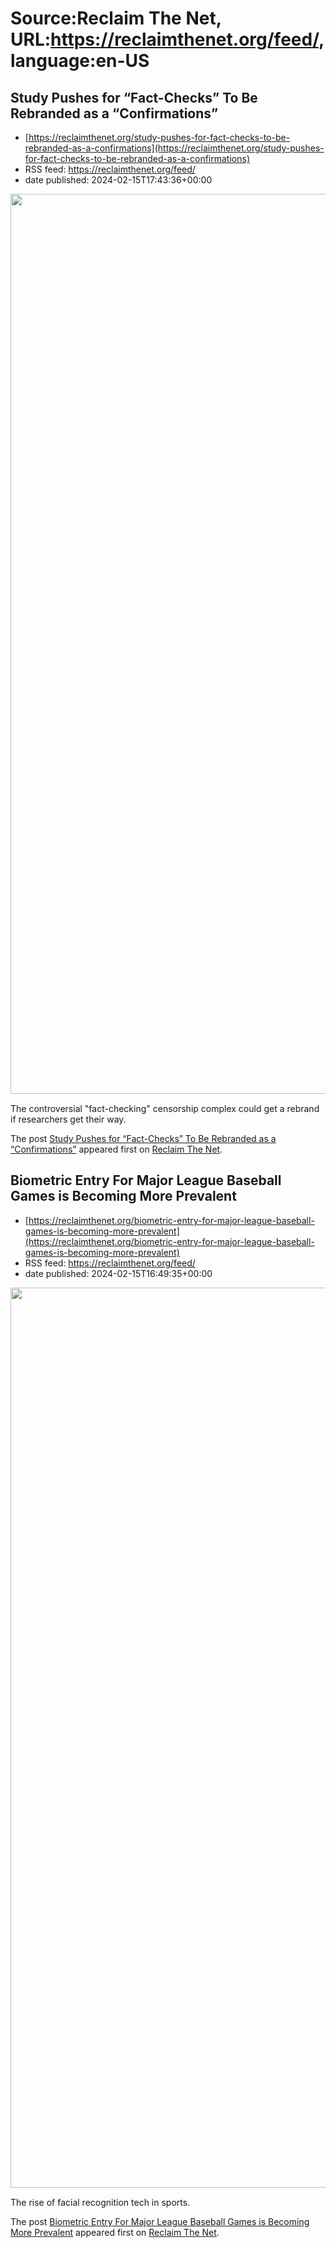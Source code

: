 # Source:Reclaim The Net, URL:https://reclaimthenet.org/feed/, language:en-US

## Study Pushes for “Fact-Checks” To Be Rebranded as a “Confirmations”
 - [https://reclaimthenet.org/study-pushes-for-fact-checks-to-be-rebranded-as-a-confirmations](https://reclaimthenet.org/study-pushes-for-fact-checks-to-be-rebranded-as-a-confirmations)
 - RSS feed: https://reclaimthenet.org/feed/
 - date published: 2024-02-15T17:43:36+00:00

<a href="https://reclaimthenet.org/study-pushes-for-fact-checks-to-be-rebranded-as-a-confirmations" rel="nofollow" title="Study Pushes for “Fact-Checks” To Be Rebranded as a “Confirmations”"><img alt="" class="webfeedsFeaturedVisual wp-post-image" height="1440" src="https://reclaimthenet.org/wp-content/uploads/2024/02/fact-check-confirm-scaled.jpg" style="display: block; margin: auto; margin-bottom: 15px;" width="2560" /></a><p>The controversial "fact-checking" censorship complex could get a rebrand if researchers get their way.</p>
<p>The post <a href="https://reclaimthenet.org/study-pushes-for-fact-checks-to-be-rebranded-as-a-confirmations">Study Pushes for “Fact-Checks” To Be Rebranded as a “Confirmations”</a> appeared first on <a href="https://reclaimthenet.org">Reclaim The Net</a>.</p>

## Biometric Entry For Major League Baseball Games is Becoming More Prevalent
 - [https://reclaimthenet.org/biometric-entry-for-major-league-baseball-games-is-becoming-more-prevalent](https://reclaimthenet.org/biometric-entry-for-major-league-baseball-games-is-becoming-more-prevalent)
 - RSS feed: https://reclaimthenet.org/feed/
 - date published: 2024-02-15T16:49:35+00:00

<a href="https://reclaimthenet.org/biometric-entry-for-major-league-baseball-games-is-becoming-more-prevalent" rel="nofollow" title="Biometric Entry For Major League Baseball Games is Becoming More Prevalent"><img alt="" class="webfeedsFeaturedVisual wp-post-image" height="1440" src="https://reclaimthenet.org/wp-content/uploads/2024/02/go-ahead-scaled.jpg" style="display: block; margin: auto; margin-bottom: 15px;" width="2560" /></a><p>The rise of facial recognition tech in sports.</p>
<p>The post <a href="https://reclaimthenet.org/biometric-entry-for-major-league-baseball-games-is-becoming-more-prevalent">Biometric Entry For Major League Baseball Games is Becoming More Prevalent</a> appeared first on <a href="https://reclaimthenet.org">Reclaim The Net</a>.</p>

